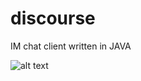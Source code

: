 # discourse
IM chat client written in JAVA

![alt text](https://github.com/belock-c/discourse/blob/main/mockup.png)

